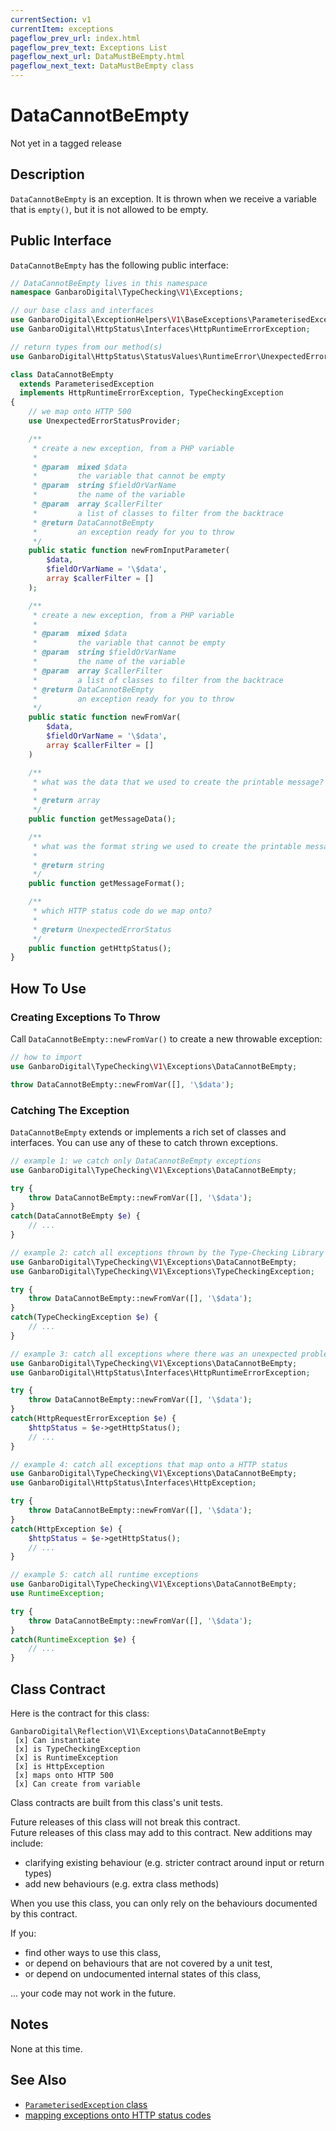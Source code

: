 ```yaml
---
currentSection: v1
currentItem: exceptions
pageflow_prev_url: index.html
pageflow_prev_text: Exceptions List
pageflow_next_url: DataMustBeEmpty.html
pageflow_next_text: DataMustBeEmpty class
---
```


# DataCannotBeEmpty

<div class="callout warning" markdown="1">
Not yet in a tagged release
</div>

## Description

`DataCannotBeEmpty` is an exception. It is thrown when we receive a variable that is `empty()`, but it is not allowed to be empty.

## Public Interface

`DataCannotBeEmpty` has the following public interface:

```php
// DataCannotBeEmpty lives in this namespace
namespace GanbaroDigital\TypeChecking\V1\Exceptions;

// our base class and interfaces
use GanbaroDigital\ExceptionHelpers\V1\BaseExceptions\ParameterisedException;
use GanbaroDigital\HttpStatus\Interfaces\HttpRuntimeErrorException;

// return types from our method(s)
use GanbaroDigital\HttpStatus\StatusValues\RuntimeError\UnexpectedErrorStatus;

class DataCannotBeEmpty
  extends ParameterisedException
  implements HttpRuntimeErrorException, TypeCheckingException
{
    // we map onto HTTP 500
    use UnexpectedErrorStatusProvider;

    /**
     * create a new exception, from a PHP variable
     *
     * @param  mixed $data
     *         the variable that cannot be empty
     * @param  string $fieldOrVarName
     *         the name of the variable
     * @param  array $callerFilter
     *         a list of classes to filter from the backtrace
     * @return DataCannotBeEmpty
     *         an exception ready for you to throw
     */
    public static function newFromInputParameter(
        $data,
        $fieldOrVarName = '\$data',
        array $callerFilter = []
    );

    /**
     * create a new exception, from a PHP variable
     *
     * @param  mixed $data
     *         the variable that cannot be empty
     * @param  string $fieldOrVarName
     *         the name of the variable
     * @param  array $callerFilter
     *         a list of classes to filter from the backtrace
     * @return DataCannotBeEmpty
     *         an exception ready for you to throw
     */
    public static function newFromVar(
        $data,
        $fieldOrVarName = '\$data',
        array $callerFilter = []
    )

    /**
     * what was the data that we used to create the printable message?
     *
     * @return array
     */
    public function getMessageData();

    /**
     * what was the format string we used to create the printable message?
     *
     * @return string
     */
    public function getMessageFormat();

    /**
     * which HTTP status code do we map onto?
     *
     * @return UnexpectedErrorStatus
     */
    public function getHttpStatus();
}

```

## How To Use

### Creating Exceptions To Throw

Call `DataCannotBeEmpty::newFromVar()` to create a new throwable exception:

```php
// how to import
use GanbaroDigital\TypeChecking\V1\Exceptions\DataCannotBeEmpty;

throw DataCannotBeEmpty::newFromVar([], '\$data');
```

### Catching The Exception

`DataCannotBeEmpty` extends or implements a rich set of classes and interfaces. You can use any of these to catch thrown exceptions.

```php
// example 1: we catch only DataCannotBeEmpty exceptions
use GanbaroDigital\TypeChecking\V1\Exceptions\DataCannotBeEmpty;

try {
    throw DataCannotBeEmpty::newFromVar([], '\$data');
}
catch(DataCannotBeEmpty $e) {
    // ...
}
```

```php
// example 2: catch all exceptions thrown by the Type-Checking Library
use GanbaroDigital\TypeChecking\V1\Exceptions\DataCannotBeEmpty;
use GanbaroDigital\TypeChecking\V1\Exceptions\TypeCheckingException;

try {
    throw DataCannotBeEmpty::newFromVar([], '\$data');
}
catch(TypeCheckingException $e) {
    // ...
}
```

```php
// example 3: catch all exceptions where there was an unexpected problem
use GanbaroDigital\TypeChecking\V1\Exceptions\DataCannotBeEmpty;
use GanbaroDigital\HttpStatus\Interfaces\HttpRuntimeErrorException;

try {
    throw DataCannotBeEmpty::newFromVar([], '\$data');
}
catch(HttpRequestErrorException $e) {
    $httpStatus = $e->getHttpStatus();
    // ...
}
```

```php
// example 4: catch all exceptions that map onto a HTTP status
use GanbaroDigital\TypeChecking\V1\Exceptions\DataCannotBeEmpty;
use GanbaroDigital\HttpStatus\Interfaces\HttpException;

try {
    throw DataCannotBeEmpty::newFromVar([], '\$data');
}
catch(HttpException $e) {
    $httpStatus = $e->getHttpStatus();
    // ...
}
```

```php
// example 5: catch all runtime exceptions
use GanbaroDigital\TypeChecking\V1\Exceptions\DataCannotBeEmpty;
use RuntimeException;

try {
    throw DataCannotBeEmpty::newFromVar([], '\$data');
}
catch(RuntimeException $e) {
    // ...
}
```

## Class Contract

Here is the contract for this class:

    GanbaroDigital\Reflection\V1\Exceptions\DataCannotBeEmpty
     [x] Can instantiate
     [x] is TypeCheckingException
     [x] is RuntimeException
     [x] is HttpException
     [x] maps onto HTTP 500
     [x] Can create from variable

Class contracts are built from this class's unit tests.

<div class="callout success">
Future releases of this class will not break this contract.
</div>

<div class="callout info" markdown="1">
Future releases of this class may add to this contract. New additions may include:

* clarifying existing behaviour (e.g. stricter contract around input or return types)
* add new behaviours (e.g. extra class methods)
</div>

<div class="callout warning" markdown="1">
When you use this class, you can only rely on the behaviours documented by this contract.

If you:

* find other ways to use this class,
* or depend on behaviours that are not covered by a unit test,
* or depend on undocumented internal states of this class,

... your code may not work in the future.
</div>

## Notes

None at this time.

## See Also

* [`ParameterisedException` class](http://ganbarodigital.github.io/php-mv-exception-helpers/V1/BaseExceptions/ParameterisedException.html)
* [mapping exceptions onto HTTP status codes](http://ganbarodigital.github.io/php-http-status/usage/http-exceptions.html)
